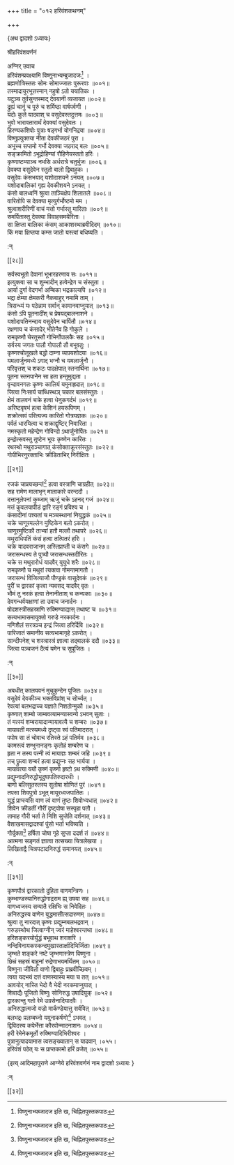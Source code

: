 +++
title = "०१२ हरिवंशकथनम्"

+++

\{अथ द्वादशो ऽध्यायः\}

श्रीहरिवंशवर्णनं

अग्निर् उवाच  
हरिवंशम्प्रवक्ष्यामि विष्णुनाभ्यम्बुजादजः[^१]   ।  
ब्रह्मणोत्रिस्ततः सोमः सोमाज्जातः पुरूरवाः   ॥००१॥  
तस्मादायुरभूत्तस्मान् नहुषो ऽतो ययातिकः ।  
यदुञ्च तुर्वसुन्तस्माद् देवयानी व्यजायत ॥००२॥  
द्रुह्यं चानुं च पूरुं च शर्मिष्ठा वार्षपर्वणी   ।  
यदोः कुले यादवाश् च वसुदेवस्तदुत्तमः ॥००३॥  
भुवो भारावतारार्थं देवक्यां वसुदेवतः ।  
हिरण्यकशिपोः पुत्राः षड्गर्भा योगनिद्रया   ॥००४॥  
विष्णुप्रयुक्तया नीता देवकीजठरं पुरा ।  
अभूच्च सप्तमो गर्भो देवक्या जठराद् बलः ॥००५॥  
सङ्क्रामितो ऽभूद्रोहिण्यां रौहिणेयस्ततो हरिः ।  
कृष्णाष्टम्याञ्च नभसि अर्धरात्रे चतुर्भुजः   ॥००६॥  
देवक्या वसुदेवेन स्तुतो बालो द्विबाहुकः ।  
वसुदेवः कंसभयाद् यशोदाशयने ऽनयत् ॥००७॥  
यशोदाबालिकां गृह्य देवकीशयने ऽनयत् ।  
कंसो बालध्वनिं श्रुत्वा ताञ्चिक्षेप शिलातले ॥००८॥  
वारितोपि स देवक्या मृत्युर्गर्भोष्टमो मम ।  
श्रुत्वाशरीरिणीं वाचं मत्तो गर्भास्तु मारिताः   ॥००९॥  
समर्पितास्तु देवक्या विवाहसमयेरिताः ।  
सा क्षिप्ता बालिका कंसम् आकाशस्थाब्रवीदिदम्   ॥०१०॥  
किं मया क्षिप्तया कम्स जातो यस्त्वां बधिष्यति   ।  
    
:न्  
    
[^१]: विष्णुनाभ्यब्जादज इति ख, चिह्नितपुस्तकपाठः  

[[२८]]
    
सर्वस्वभूतो देवानां भूभारहरणाय सः ॥०११॥  
इत्युक्त्वा सा च शुम्भादीन् हत्वेन्द्रेण च संस्तुता ।  
आर्या दुर्गा वेदगर्भा अम्बिका भद्रकाल्यपि ॥०१२॥  
भद्रा क्षेम्या क्षेमकरी नैकबाहुर् नमामि ताम्   ।  
त्रिसन्ध्यं यः पठेन्नाम सर्वान् कामानवाप्नुयात्   ॥०१३॥  
कंसो ऽपि पूतनादींश् च प्रेषयद्बालनाशने ।  
यशोदापतिनन्दाय वसुदेवेन चार्पितौ ॥०१४॥  
रक्षणाय च कंसादेर् भीतेनैव हि गोकुले ।  
रामकृष्णौ चेरतुस्तौ गोभिर्गोपालकैः सह ॥०१५॥  
सर्वस्य जगतः पालौ गोपालौ तौ बभूवतुः ।  
कृष्णश्चोलूखले बद्धो दाम्ना व्यग्रयशोदया   ॥०१६॥  
यमलार्जुनमध्ये ऽगाद् भग्नौ च यमलार्जुनौ ।  
परिवृत्तश् च शकटः पादक्षेपात् स्तनार्थिना   ॥०१७॥  
पूतना स्तनपानेन सा हता हन्तुमुद्यता ।  
वृन्दावनगतः कृष्णः कालियं यमुनाह्रदात्   ॥०१८॥  
जित्वा निःसार्य चाब्धिस्थञ् चकार बलसंस्तुतः ।  
क्षेमं तालवनं चक्रे हत्वा धेनुकगर्दभं ॥०१९॥  
अरिष्टवृषभं हत्वा केशिनं हयरूपिणम्   ।  
शक्रोत्सवं परित्यज्य कारितो गोत्रयज्ञकः ॥०२०॥  
पर्वतं धारयित्वा च शक्राद्वृष्टिर् निवारिता ।  
नमस्कृतो महेन्द्रेण गोविन्दो ऽथार्जुनोर्पितः ॥०२१॥  
इन्द्रोत्सवस्तु तुष्टेन भूयः कृष्णेन कारितः   ।  
रथस्थो मथुराञ्चागात् कंसोक्ताक्रूरसंस्तुतः   ॥०२२॥  
गोपीभिरनुरक्ताभिः क्रीडिताभिर् निरीक्षितः ।  

[[२९]]
    
रजकं चाप्रयच्छन्तं[^१] हत्वा वस्त्राणि चाग्रहीत्   ॥०२३॥  
सह रामेण मालाभृन् मालाकारे वरन्ददौ ।  
दत्तानुलेपनां कुब्जाम् ऋजुं चक्रे ऽहनद् गजं ॥०२४॥  
मत्तं कुवलयापीडं द्वारि रङ्गं प्रविश्य च ।  
कंसादीनां पश्यतां च मञ्चस्थानां नियुद्धकं   ॥०२५॥  
चक्रे चाणूरमल्लेन मुष्टिकेन बलो ऽकरोत् ।  
चाणूरमुष्टिकौ ताभ्यां हतौ मल्लौ तथापरे   ॥०२६॥  
मथुराधिपतिं कंसं हत्वा तत्पितरं हरिः ।  
चक्रे यादवराजानम् अस्तिप्राप्ती च कंसगे ॥०२७॥  
जरासन्धस्य ते पुत्र्यौ जरासन्धस्तदीरितः ।  
चक्रे स मथुरारोधं यादवैर् युयुधे शरैः ॥०२८॥  
रामकृष्णौ च मथुरां त्यक्त्वा गोमन्तमागतौ   ।  
जरासन्धं विजित्याजौ पौण्ड्रकं वासुदेवकं ॥०२९॥  
पुरीं च द्वारकां कृत्वा न्यवसद् यादवैर् वृतः   ।  
भौमं तु नरकं हत्वा तेनानीताश् च कन्यकाः   ॥०३०॥  
देवगन्धर्वयक्षाणां ता उवाच जनार्दनः ।  
षोदशस्त्रीसहस्राणि रुक्मिण्याद्यास् तथाष्ट च   ॥०३१॥  
सत्यभामासमायुक्तो गरुडे नरकार्दनः ।  
मणिशैलं सरत्रञ्च इन्द्रं जित्वा हरिर्दिवि ॥०३२॥  
पारिजातं समानीय सत्यभामागृहे ऽकरोत् ।  
सान्दीपनेश् च शस्त्रास्त्रं ज्ञात्वा तद्बालकं ददौ   ॥०३३॥  
जित्वा पञ्चजनं दैत्यं यमेन च सुपूजितः ।  
    
:न्  
    
[^१]: रजकञ्च प्रजल्पन्तमिति ख, चिह्नितपुस्तकपाठः  

[[३०]]
    
अबधीत् कालयवनं मुचुकुन्देन पूजितः ॥०३४॥  
वसुदेवं देवकीञ्च भक्तविप्रांश् च सोर्च्यत् ।  
रेवत्यां बलभद्राच्च यज्ञाते निशठोन्मुकौ ॥०३५॥  
कृष्णात् शाम्बो जाम्बवत्यामन्यास्वन्ये ऽभवन् सुताः   ।  
तं मत्स्यं शम्बरायादान्मायावत्यै च शम्बरः   ॥०३७॥  
मायावती मत्स्यमध्ये दृष्ट्वा स्वं पतिमादरात्   ।  
पपोष सा तं चोवाच रतिस्ते ऽहं पतिर्मम ॥०३८॥  
कामस्त्वं शम्भुनानङ्गः कृतोहं शम्बरेण च   ।  
हृता न तस्य पत्नी त्वं मायाज्ञः शम्बरं जहि   ॥०३९॥  
तच् छ्रुत्वा शम्बरं हत्वा प्रद्युम्नः सह भार्यया   ।  
मायावत्या ययौ कृष्णं कृष्णो हृष्टो ऽथ रुक्मिणी   ॥०४०॥  
प्रद्युम्नादनिरुद्धोभूदुषापतिरुदारधीः ।  
बाणो बलिसुतस्तस्य सुतोषा शोणितं पुरं ॥०४१॥  
तपसा शिवपुत्रो ऽभूत् मायूरध्वजपातितः ।  
युद्धं प्राप्स्यसि वाण त्वं वाणं तुष्टः शिवोभ्यधात्   ॥०४२॥  
शिवेन क्रीडतीं गौरीं दृष्ट्वोषा सस्पृहा पतौ   ।  
तामाह गौरी भर्ता ते निशि सुप्तेति दर्शनात् ॥०४३॥  
वैशाखमासद्वादश्यां पुंसो भर्ता भविष्यति   ।  
गौर्युक्ता[^१] हर्षिता चोषा गृहे सुप्ता ददर्श तं   ॥०४४॥  
आत्मना सङ्गतं ज्ञात्वा तत्सख्या चित्रलेखया ।  
लिखिताद्वै चित्रपटादनिरुद्धं समानयत् ॥०४५॥  
    
:न्  
    
[^१]: तच् छ्रुत्वा इति ग, चिह्नितपुस्तकपाठः  

[[३१]]
    
कृष्णपौत्रं द्वारकातो दुहिता वाणमन्त्रिणः   ।  
कुम्भाण्डस्यानिरुद्धोगाद्रराम ह्य् उषया सह ॥०४६॥  
वाणध्वजस्य सम्पातै रक्षिभिः स निवेदितः ।  
अनिरुद्धस्य वाणेन युद्धमासीत्सदारुणम् ॥०४७॥  
श्रुत्वा तु नारदात् कृष्णः प्रद्युम्नबलभद्रवान्   ।  
गरुडस्थोथ जित्वाग्नीन् ज्वरं माहेश्वरन्तथा ॥०४८॥  
हरिशङ्करयोर्युद्धं बभूवाथ शराशरि ।  
नन्दिविनायकस्कन्दमुखास्तार्क्षादिभिर्जिताः ॥०४९॥  
जृम्भते शङ्करे नष्टे जृम्भणास्त्रेण विष्णुना   ।  
छिन्नं सहस्रं बाहूनां रुद्रेणाभयमर्थितम्   ॥०५०॥  
विष्णुना जीवितो वाणो द्विबाहुः प्राब्रवीच्छिवम्   ।  
त्वया यदभयं दत्तं वाणस्यास्य मया च तत् ॥०५१॥  
आवयोर् नास्ति भेदो वै भेदी नरकमाप्नुयात् ।  
शिवाद्यैः पूजितो विष्णुः सोनिरुद्ध उषादियुक्   ॥०५२॥  
द्वारकान्तु गतो रेमे उग्रसेनादियादवैः ।  
अनिरुद्धात्मजो वज्रो मार्कण्डेयात्तु सर्ववित् ॥०५३॥  
बलभद्रः प्रलम्बघ्नो यमुनाकर्षणो[^१] ऽभवत् ।  
द्विविदस्य कपेर्भेत्ता कौरवोन्मादनाशनः ॥०५४॥  
हरी रेमेनेकमूर्तो रुक्मिण्यादिभिरीश्वरः ।  
पुत्रानुत्पादयामास त्वसङ्ख्यातान् स यादवान् ।०५५।  
हरिवंशं पठेत् यः स प्राप्तकामो हरिं व्रजेत्   ॥०५५॥

\{इत्य् आदिमहापुराणे आग्नेये हरिवंशवर्णनं नाम द्वादशो ऽध्यायः  }
    
:न्  
    
[^१]: कर्षक इति ख, चिह्नितपुस्तकपाठः  

[[३२]]
    